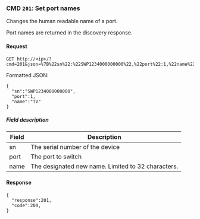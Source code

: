 ### CMD `201`: Set port names

Changes the human readable name of a port.

Port names are returned in the discovery response.

#### Request
```
GET http://<ip>/?cmd=201&json=%7B%22sn%22:%22SWP1234000000000%22,%22port%22:1,%22name%22:%22TV%22%7D
```

Formatted JSON:
```
{
  "sn":"SWP1234000000000",
  "port":1,
  "name":"TV"
}
```

##### Field description

| Field            | Description                                                |
| ---------------- |------------------------------------------------------------|
| sn               | The serial number of the device |
| port             | The port to switch |
| name             | The designated new name. Limited to 32 characters. |

#### Response

```
{
  "response":201,
  "code":200,
}
```
